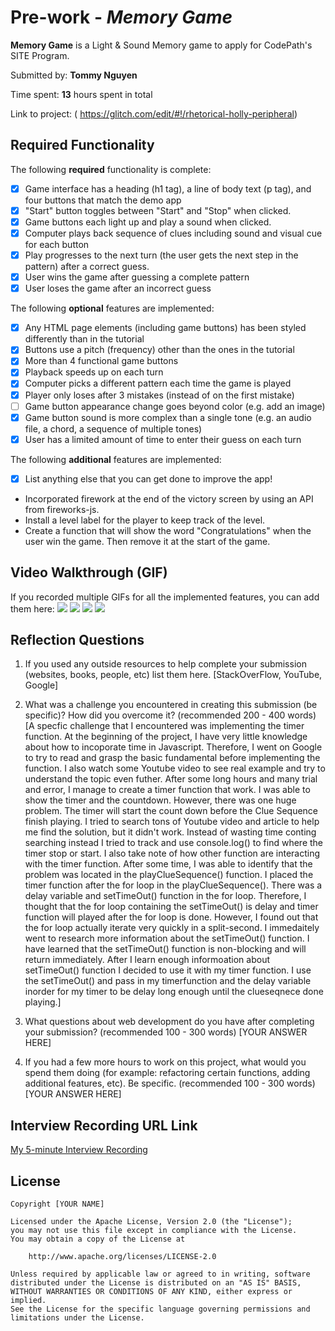 # Pre-work - *Memory Game*

**Memory Game** is a Light & Sound Memory game to apply for CodePath's SITE Program. 

Submitted by: **Tommy Nguyen**

Time spent: **13** hours spent in total

Link to project: (
https://glitch.com/edit/#!/rhetorical-holly-peripheral)

## Required Functionality

The following **required** functionality is complete:

* [X] Game interface has a heading (h1 tag), a line of body text (p tag), and four buttons that match the demo app
* [X] "Start" button toggles between "Start" and "Stop" when clicked. 
* [X] Game buttons each light up and play a sound when clicked. 
* [X] Computer plays back sequence of clues including sound and visual cue for each button
* [X] Play progresses to the next turn (the user gets the next step in the pattern) after a correct guess. 
* [X] User wins the game after guessing a complete pattern
* [X] User loses the game after an incorrect guess

The following **optional** features are implemented:

* [X] Any HTML page elements (including game buttons) has been styled differently than in the tutorial
* [X] Buttons use a pitch (frequency) other than the ones in the tutorial
* [X] More than 4 functional game buttons
* [X] Playback speeds up on each turn
* [X] Computer picks a different pattern each time the game is played
* [X] Player only loses after 3 mistakes (instead of on the first mistake)
* [ ] Game button appearance change goes beyond color (e.g. add an image)
* [X] Game button sound is more complex than a single tone (e.g. an audio file, a chord, a sequence of multiple tones)
* [X] User has a limited amount of time to enter their guess on each turn

The following **additional** features are implemented:

- [X] List anything else that you can get done to improve the app!
- Incorporated firework at the end of the victory screen by using an API from fireworks-js.
- Install a level label for the player to keep track of the level.
- Create a function that will show the word "Congratulations" when the user win the game. Then remove it at the start of the game. 

## Video Walkthrough (GIF)

If you recorded multiple GIFs for all the implemented features, you can add them here:
![](gif1-link-here)
![](gif2-link-here)
![](gif3-link-here)
![](gif4-link-here)

## Reflection Questions
1. If you used any outside resources to help complete your submission (websites, books, people, etc) list them here. 
[StackOverFlow, YouTube, Google]

2. What was a challenge you encountered in creating this submission (be specific)? How did you overcome it? (recommended 200 - 400 words) 
[A specfic challenge that I encountered was implementing the timer function. At the beginning of the project, I have very little knowledge about how to incoporate time in Javascript. Therefore, I went on Google to try to read and grasp the basic fundamental before implementing the function. I also watch some Youtube video to see real example and try to understand the topic even futher. After some long hours and many trial and error, I manage to create a timer function that work. I was able to show the timer and the countdown. However, there was one huge problem. The timer will start the count down before the Clue Sequence finish playing. I tried to search tons of Youtube video and article to help me find the solution, but it didn't work. Instead of wasting time conting searching instead I tried to track and use console.log() to find where the timer stop or start. I also take note of how other function are interacting with the timer function. After some time, I was able to identify that the problem was located in the playClueSequence() function. I placed the timer function after the for loop in the playClueSequence(). There was a delay variable and setTimeOut() function in the for loop. Therefore, I thought that the for loop containing the setTimeOut() is delay and  timer function will played after the for loop is done. However, I found out that the for loop actually iterate very quickly in a split-second. I immedaitely went to research more information about the setTimeOut() function. I have learned that the setTimeOut() function is non-blocking and will return immediately. After I learn enough informoation about setTimeOut() function I decided to use it with my timer function. I use the setTimeOut() and pass in my timerfunction and the delay variable inorder for my timer to be delay long enough until the clueseqnece done playing.]

3. What questions about web development do you have after completing your submission? (recommended 100 - 300 words) 
[YOUR ANSWER HERE]

4. If you had a few more hours to work on this project, what would you spend them doing (for example: refactoring certain functions, adding additional features, etc). Be specific. (recommended 100 - 300 words) 
[YOUR ANSWER HERE]



## Interview Recording URL Link

[My 5-minute Interview Recording](your-link-here)


## License

    Copyright [YOUR NAME]

    Licensed under the Apache License, Version 2.0 (the "License");
    you may not use this file except in compliance with the License.
    You may obtain a copy of the License at

        http://www.apache.org/licenses/LICENSE-2.0

    Unless required by applicable law or agreed to in writing, software
    distributed under the License is distributed on an "AS IS" BASIS,
    WITHOUT WARRANTIES OR CONDITIONS OF ANY KIND, either express or implied.
    See the License for the specific language governing permissions and
    limitations under the License.